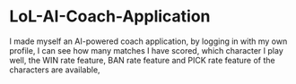 # LoL-AI-Coach-Application
I made myself an AI-powered coach application, by logging in with my own profile, I can see how many matches I have scored, which character I play well, the WIN rate feature, BAN rate feature and PICK rate feature of the characters are available,
